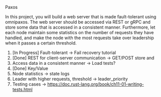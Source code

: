 Paxos

In this project, you will build a web server that is made fault-tolerant using omnipaxos.
The web server should be accessed via REST or gRPC and store some data that is
accessed in a consistent manner. Furthermore, let each node maintain some statistics on
the number of requests they have handled, and make the node with the most requests
take over leadership when it passes a certain threshold.

1. [In Progress] Fault-tolerant -> Fail recovery tutorial
2. [Done] REST for client-server communication -> GET/POST store and 
3. Access data in a consistent manner -> Load tests?
4. [Done] Key/Value
5. Node statistics -> state logs
6. Leader with higher requests, threshold -> leader_priority
7. Testing cases -> https://doc.rust-lang.org/book/ch11-01-writing-tests.html